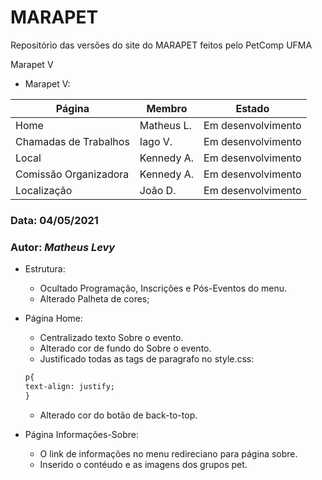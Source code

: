 # MARAPET 
Repositório das versões do site do MARAPET feitos pelo PetComp UFMA

Marapet V

* Marapet V:

Página                | Membro       | Estado
--------------------- | ------------ | ------
Home                  | Matheus L.   | Em desenvolvimento
Chamadas de Trabalhos | Iago V.      | Em desenvolvimento
Local                 | Kennedy A.   | Em desenvolvimento
Comissão Organizadora | Kennedy A.   | Em desenvolvimento
Localização           | João D.      | Em desenvolvimento


### Data: **04/05/2021**
### Autor: _Matheus Levy_

* Estrutura:
  * Ocultado Programação, Inscrições e Pós-Eventos do menu.
  * Alterado Palheta de cores;

* Página Home:
  * Centralizado texto Sobre o evento.
  * Alterado cor de fundo do Sobre o evento.
  * Justificado todas as tags de paragrafo no style.css:
  ~~~~html
  p{
  text-align: justify;
  }
  ~~~~
  * Alterado cor do botão de back-to-top.
* Página Informações-Sobre:
  * O link de informações no menu redireciano para página sobre.
  * Inserido o contéudo e as imagens dos grupos pet.

